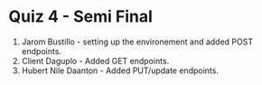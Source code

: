 # Quiz 4 - Semi Final

1. Jarom Bustillo - setting up the environement and added POST endpoints.
2. Client Daguplo - Added GET endpoints.
3. Hubert Nile Daanton - Added PUT/update endpoints.


